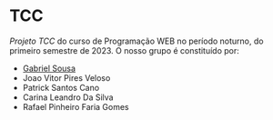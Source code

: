 # TCC
*Projeto TCC* do curso de Programação WEB no período noturno, do primeiro semestre de 2023. O nosso grupo é constituído por:  
* <a href="https://github.com/Gabriel-Sousa-Amorim" target="_blank">Gabriel Sousa</a>
* Joao Vitor Pires Veloso
* Patrick Santos Cano
* Carina Leandro Da Silva
* Rafael Pinheiro Faria Gomes


